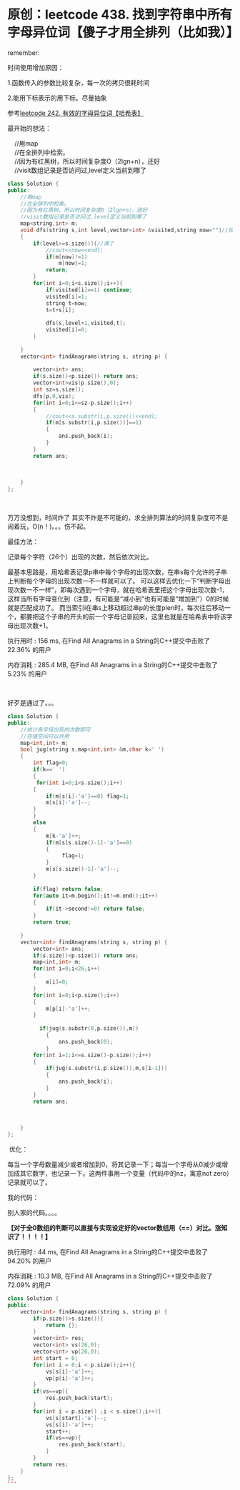 # 原创：leetcode 438. 找到字符串中所有字母异位词【傻子才用全排列（比如我）】

remember:

时间使用增加原因：

1.函数传入的参数比较复杂，每一次的拷贝很耗时间

2.能用下标表示的用下标。尽量抽象

参考[leetcode 242. 有效的字母异位词【哈希表】](https://chenzhuo.blog.csdn.net/article/details/90714165)

最开始的想法：

> 
<p>    //用map<br/>
    //在全排列中检索。<br/>
    //因为有红黑树，所以时间复杂度O（2lgn+n），还好<br/>
    //visit数组记录是否访问过,level定义当前到哪了</p>

```c++
class Solution {
public:
    //用map
    //在全排列中检索。
    //因为有红黑树，所以时间复杂度O（2lgn+n），还好
    //visit数组记录是否访问过,level定义当前到哪了
    map<string,int> m;
    void dfs(string s,int level,vector<int> &visited,string now="")//找全排列
    {
        if(level>=s.size()){//满了
            //cout<<now<<endl;
            if(m[now]!=1)
                m[now]=1;
            return;
        }
        for(int i=0;i<s.size();i++){
            if(visited[i]==1) continue;
            visited[i]=1;
            string t=now;
            t=t+s[i];
            
            dfs(s,level+1,visited,t);
            visited[i]=0;
        }
        
    }
    vector<int> findAnagrams(string s, string p) {
        
        vector<int> ans;
        if(s.size()<p.size()) return ans;
        vector<int>vis(p.size(),0);
        int sz=s.size();
        dfs(p,0,vis);
        for(int i=0;i<=sz-p.size();i++)
        {
            //cout<<s.substr(i,p.size())<<endl;
            if(m[s.substr(i,p.size())]==1)
            {
                ans.push_back(i);
            }
        }
        return ans;
        
        
        
    }
};
```

 

> 
万万没想到，时间炸了
其实不炸是不可能的，求全排列算法的时间复杂度可不是闹着玩，O(n！)。。。伤不起。


最佳方法：

记录每个字符（26个）出现的次数，然后依次对比。

> 
最基本思路是，用哈希表记录p串中每个字母的出现次数，在串s每个允许的子串上判断每个字母的出现次数一不一样就可以了。
可以这样去优化一下“判断字母出现次数一不一样”，即每次遇到一个字母，就在哈希表里把这个字母出现次数-1，这样当所有字母变化到（注意，有可能是“减小到”也有可能是“增加到”）0的时候就是匹配成功了。
而当索引i在串s上移动超过串p的长度plen时，每次往后移动一个，都要把这个子串的开头的前一个字母记录回来，这里也就是在哈希表中将该字母出现次数+1。


执行用时 : 156 ms, 在Find All Anagrams in a String的C++提交中击败了22.36% 的用户

内存消耗 : 285.4 MB, 在Find All Anagrams in a String的C++提交中击败了5.23% 的用户

 

好歹是通过了。。。 

```c++
class Solution {
public:
    //统计各字母出现的次数即可
    //存储空间可以共用
    map<int,int> m;
    bool jug(string s,map<int,int> &m,char k=' ')
    {
        int flag=0;
        if(k==' ')
        {
         for(int i=0;i<s.size();i++)
        {
            if(m[s[i]-'a']==0) flag=1;
            m[s[i]-'a']--;
        }
        }
        else
        {
            m[k-'a']++;
            if(m[s[s.size()-1]-'a']==0)
            {
                 flag=1;
            }
            m[s[s.size()-1]-'a']--;
        }
 
        if(flag) return false;
        for(auto it=m.begin();it!=m.end();it++)
        {
            if(it->second!=0) return false;
        }
        return true;
        
    }
    vector<int> findAnagrams(string s, string p) {
        vector<int> ans;
        if(s.size()<p.size()) return ans;
        map<int,int> m;
        for(int i=0;i<26;i++)
        {
            m[i]=0;
        }
        for(int i=0;i<p.size();i++)
        {
            m[p[i]-'a']++;
        }
        
          if(jug(s.substr(0,p.size()),m))
            {
                ans.push_back(0);
            }
        for(int i=1;i<=s.size()-p.size();i++)
        {
            if(jug(s.substr(i,p.size()),m,s[i-1]))
            {
                ans.push_back(i);
            }
        }
        return ans;
        
        
        
    }
};
```

 优化：

每当一个字母数量减少或者增加到0，将其记录一下；每当一个字母从0减少或增加成其它数字，也记录一下。这两件事用一个变量（代码中的nz，寓意not zero）记录就可以了。

我的代码：

别人家的代码。。。。

**【对于全0数组的判断可以直接与实现设定好的vector数组用（==）对比。涨知识了！！！！】**

执行用时 : 44 ms, 在Find All Anagrams in a String的C++提交中击败了94.20% 的用户

内存消耗 : 10.3 MB, 在Find All Anagrams in a String的C++提交中击败了72.09% 的用户

```c++
class Solution {
public:
    vector<int> findAnagrams(string s, string p) {
        if(p.size()>s.size()){
            return {};
        }
        vector<int> res;
        vector<int> vs(26,0);
        vector<int> vp(26,0);
        int start = 0;
        for(int i = 0;i < p.size();i++){
            vs[s[i]-'a']++;
            vp[p[i]-'a']++;
        }
        if(vs==vp){
            res.push_back(start);
        }
        for(int i = p.size() ;i < s.size();i++){
            vs[s[start]-'a']--;
            vs[s[i]-'a']++;
            start++;
            if(vs==vp){
                res.push_back(start);
            }
        }
        return res;
    }
};
``` 
